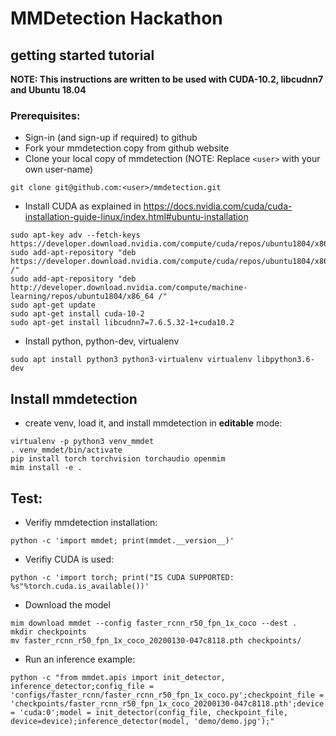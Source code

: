 # MMDetection Hackathon
## getting started tutorial

__NOTE: This instructions are written to be used with CUDA-10.2, libcudnn7 and Ubuntu 18.04__

### Prerequisites:
* Sign-in (and sign-up if required) to github
* Fork your mmdetection copy from github website
* Clone your local copy of mmdetection (NOTE: Replace `<user>` with your own user-name)
```
git clone git@github.com:<user>/mmdetection.git
```
* Install CUDA as explained in https://docs.nvidia.com/cuda/cuda-installation-guide-linux/index.html#ubuntu-installation
```
sudo apt-key adv --fetch-keys https://developer.download.nvidia.com/compute/cuda/repos/ubuntu1804/x86_64/7fa2af80.pub
sudo add-apt-repository "deb https://developer.download.nvidia.com/compute/cuda/repos/ubuntu1804/x86_64/ /"
sudo add-apt-repository "deb http://developer.download.nvidia.com/compute/machine-learning/repos/ubuntu1804/x86_64 /"
sudo apt-get update
sudo apt-get install cuda-10-2
sudo apt-get install libcudnn7=7.6.5.32-1+cuda10.2
```
* Install python, python-dev, virtualenv
```
sudo apt install python3 python3-virtualenv virtualenv libpython3.6-dev
```

Install mmdetection
---
* create venv, load it, and install mmdetection in __editable__ mode:
```
virtualenv -p python3 venv_mmdet
. venv_mmdet/bin/activate
pip install torch torchvision torchaudio openmim
mim install -e .
```
Test:
---
* Verifiy mmdetection installation:
```
python -c 'import mmdet; print(mmdet.__version__)'
```
* Verifiy CUDA is used:
```
python -c 'import torch; print("IS CUDA SUPPORTED: %s"%torch.cuda.is_available())'
```
* Download the model
```
mim download mmdet --config faster_rcnn_r50_fpn_1x_coco --dest .
mkdir checkpoints
mv faster_rcnn_r50_fpn_1x_coco_20200130-047c8118.pth checkpoints/
```
* Run an inference example:
```
python -c "from mmdet.apis import init_detector, inference_detector;config_file = 'configs/faster_rcnn/faster_rcnn_r50_fpn_1x_coco.py';checkpoint_file = 'checkpoints/faster_rcnn_r50_fpn_1x_coco_20200130-047c8118.pth';device = 'cuda:0';model = init_detector(config_file, checkpoint_file, device=device);inference_detector(model, 'demo/demo.jpg');"
```